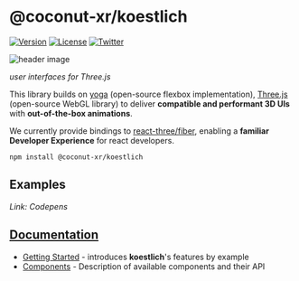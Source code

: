 # @coconut-xr/koestlich

[![Version](https://img.shields.io/npm/v/koestlich?style=flat-square)](https://npmjs.com/package/coconut-xr/koestlich)
[![License](https://img.shields.io/apm/l/koestlich?style=flat-square)](https://npmjs.com/package/coconut-xr/koestlich)
[![Twitter](https://img.shields.io/twitter/follow/coconut_xr?style=flat-square)](https://twitter.com/coconut_xr)

![header image](./koestlich-header.jpg)

_user interfaces for Three.js_

This library builds on [yoga](https://github.com/facebook/yoga) (open-source flexbox implementation), [Three.js](https://github.com/mrdoob/three.js) (open-source WebGL library) to deliver **compatible and performant 3D UIs** with **out-of-the-box animations**.

We currently provide bindings to [react-three/fiber](https://github.com/pmndrs/react-three-fiber), enabling a **familiar Developer Experience** for react developers.

`npm install @coconut-xr/koestlich`

## Examples

*Link: Codepens*

## [Documentation]()

* [Getting Started]() - introduces **koestlich**'s features by example
* [Components]() - Description of available components and their API